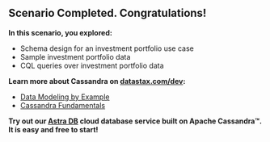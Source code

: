 ## Scenario Completed. Congratulations!

**In this scenario, you explored:**

* Schema design for an investment portfolio use case 
* Sample investment portfolio data
* CQL queries over investment portfolio data

**Learn more about Cassandra on [datastax.com/dev](https://datastax.com/dev):**

* [Data Modeling by Example](https://www.datastax.com/learn/data-modeling-by-example)
* [Cassandra Fundamentals](https://datastax.com/learning-series/cassandra-fundamentals)

**Try out our [Astra DB](https://astra.datastax.com/register?utm_source=devplay&utm_medium=katapod&utm_campaign=data-modeling-by-example) cloud database service built on Apache Cassandra™. It is easy and free to start!**
